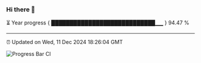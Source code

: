 ### Hi there 👋

⏳ Year progress { ████████████████████████████▁▁ } 94.47 %

---

⏰ Updated on Wed, 11 Dec 2024 18:26:04 GMT

![Progress Bar CI](https://github.com/liununu/liununu/workflows/Progress%20Bar%20CI/badge.svg)
